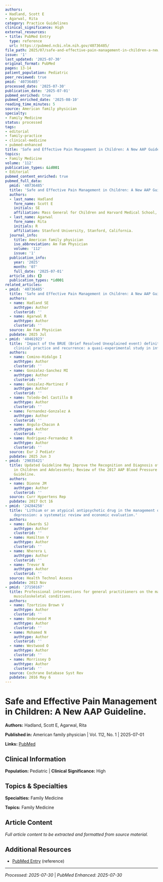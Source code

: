 ```yaml
---
authors:
- Hadland, Scott E
- Agarwal, Rita
category: Practice Guidelines
clinical_significance: High
external_resources:
- title: PubMed Entry
  type: reference
  url: https://pubmed.ncbi.nlm.nih.gov/40736485/
file_path: 2025/07/safe-and-effective-pain-management-in-children-a-new-aap-gui.md
issue: '1'
last_updated: '2025-07-30'
original_format: PubMed
pages: 13-14
patient_population: Pediatric
peer_reviewed: true
pmid: '40736485'
processed_date: '2025-07-30'
publication_date: '2025-07-01'
pubmed_enriched: true
pubmed_enriched_date: '2025-08-10'
reading_time_minutes: 5
source: American family physician
specialty:
- Family Medicine
status: processed
tags:
- editorial
- family-practice
- clinical-medicine
- pubmed-enhanced
title: 'Safe and Effective Pain Management in Children: A New AAP Guideline.'
topics:
- Family Medicine
volume: '112'
publication_types: &id001
- Editorial
pubmed_content_enriched: true
pubmed_full_data:
  pmid: '40736485'
  title: 'Safe and Effective Pain Management in Children: A New AAP Guideline.'
  authors:
  - last_name: Hadland
    fore_name: Scott E
    initials: SE
    affiliation: Mass General for Children and Harvard Medical School, Boston, Massachusetts.
  - last_name: Agarwal
    fore_name: Rita
    initials: R
    affiliation: Stanford University, Stanford, California.
  journal_info:
    title: American family physician
    iso_abbreviation: Am Fam Physician
    volume: '112'
    issue: '1'
  publication_info:
    year: '2025'
    month: '07'
    full_date: '2025-07-01'
  article_ids: {}
  publication_types: *id001
related_articles:
- pmid: '40736485'
  title: 'Safe and Effective Pain Management in Children: A New AAP Guideline.'
  authors:
  - name: Hadland SE
    authtype: Author
    clusterid: ''
  - name: Agarwal R
    authtype: Author
    clusterid: ''
  source: Am Fam Physician
  pubdate: 2025 Jul
- pmid: '40461923'
  title: 'Impact of the BRUE (Brief Resolved Unexplained event) definition on hospital
    clinical practice and recurrence: a quasi-experimental study in infants.'
  authors:
  - name: Comino-Hidalgo I
    authtype: Author
    clusterid: ''
  - name: Gonzalez-Sanchez MI
    authtype: Author
    clusterid: ''
  - name: Gonzalez-Martinez F
    authtype: Author
    clusterid: ''
  - name: Toledo-Del Castillo B
    authtype: Author
    clusterid: ''
  - name: Fernandez-Gonzalez A
    authtype: Author
    clusterid: ''
  - name: Angulo-Chacon A
    authtype: Author
    clusterid: ''
  - name: Rodriguez-Fernandez R
    authtype: Author
    clusterid: ''
  source: Eur J Pediatr
  pubdate: 2025 Jun 3
- pmid: '29035421'
  title: Updated Guideline May Improve the Recognition and Diagnosis of Hypertension
    in Children and Adolescents; Review of the 2017 AAP Blood Pressure Clinical Practice
    Guideline.
  authors:
  - name: Dionne JM
    authtype: Author
    clusterid: ''
  source: Curr Hypertens Rep
  pubdate: 2017 Oct 16
- pmid: '24284258'
  title: 'Lithium or an atypical antipsychotic drug in the management of treatment-resistant
    depression: a systematic review and economic evaluation.'
  authors:
  - name: Edwards SJ
    authtype: Author
    clusterid: ''
  - name: Hamilton V
    authtype: Author
    clusterid: ''
  - name: Nherera L
    authtype: Author
    clusterid: ''
  - name: Trevor N
    authtype: Author
    clusterid: ''
  source: Health Technol Assess
  pubdate: 2013 Nov
- pmid: '27150167'
  title: Professional interventions for general practitioners on the management of
    musculoskeletal conditions.
  authors:
  - name: Tzortziou Brown V
    authtype: Author
    clusterid: ''
  - name: Underwood M
    authtype: Author
    clusterid: ''
  - name: Mohamed N
    authtype: Author
    clusterid: ''
  - name: Westwood O
    authtype: Author
    clusterid: ''
  - name: Morrissey D
    authtype: Author
    clusterid: ''
  source: Cochrane Database Syst Rev
  pubdate: 2016 May 6
---
```


# Safe and Effective Pain Management in Children: A New AAP Guideline.

**Authors:** Hadland, Scott E, Agarwal, Rita

**Published in:** American family physician | Vol. 112, No. 1 | 2025-07-01

**Links:** [PubMed](https://pubmed.ncbi.nlm.nih.gov/40736485/)

## Clinical Information

**Population:** Pediatric | **Clinical Significance:** High

## Topics & Specialties

**Specialties:** Family Medicine

**Topics:** Family Medicine

## Article Content

*Full article content to be extracted and formatted from source material.*

## Additional Resources

- [PubMed Entry](https://pubmed.ncbi.nlm.nih.gov/40736485/) (reference)

---

*Processed: 2025-07-30* | *PubMed Enhanced: 2025-07-30*
